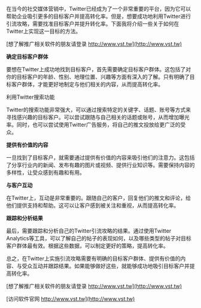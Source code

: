 在当今的社交媒体营销中，Twitter已经成为了一个非常重要的平台，因为它可以帮助企业吸引更多的目标客户并提高转化率。但是，想要成功地利用Twitter进行引流攻略，需要找准目标客户并提升转化率。下面我将介绍一些关于如何在Twitter上实现这一目标的方法。

[想了解推广相关软件的朋友请登录 http://www.vst.tw](http://www.vst.tw)

**确定目标客户群体**

要想在Twitter上成功地找到目标客户，首先需要确定目标客户群体。这包括了对你的目标客户的年龄、性别、地理位置、兴趣等方面有深入的了解。只有明确了目标客户群体，才能更好地制定与他们相关的内容，从而提高转化率。

利用Twitter搜索功能

Twitter的搜索功能非常强大，可以通过搜索特定的关键字、话题、账号等方式来寻找感兴趣的目标客户。可以尝试跟随与自己相关的话题或账号，从而增加曝光率。同时，也可以尝试使用Twitter广告服务，将自己的推文投放给更广泛的受众。

**提供有价值的内容**

一旦找到了目标客户，就需要通过提供有价值的内容来吸引他们的注意力。这包括了分享行业内的新闻、发布有趣的图片或视频、提供行业知识等。需要保持内容的多样性，让受众感到有趣和有用。

**与客户互动**

在Twitter上，互动是非常重要的。跟随自己的客户，回复他们的推文和评论，给他们提供支持和帮助。这可以让客户感到被关注和重视，从而提高转化率。

**跟踪和分析结果**

最后，需要跟踪和分析自己的Twitter引流攻略的结果。通过使用Twitter Analytics等工具，可以了解自己的帖子的表现如何，以及哪些类型的帖子对目标客户群体最有效。根据这些数据，可以制定更好的策略，提高转化率。

总之，在Twitter上实施引流攻略需要有明确的目标客户群体、提供有价值的内容、与受众互动并跟踪结果。如果能够做好这些，就能够成功地吸引目标客户并提高转化率。

[想了解推广相关软件的朋友请登录 http://www.vst.tw](http://www.vst.tw)


[访问软件官网 http://www.vst.tw](http://www.vst.tw)
